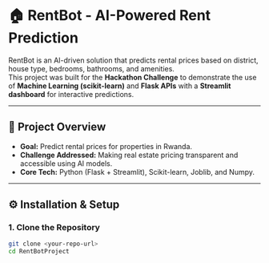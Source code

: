 # 🏠 RentBot - AI-Powered Rent Prediction

RentBot is an AI-driven solution that predicts rental prices based on district, house type, bedrooms, bathrooms, and amenities.  
This project was built for the **Hackathon Challenge** to demonstrate the use of **Machine Learning (scikit-learn)** and **Flask APIs** with a **Streamlit dashboard** for interactive predictions.

---

## 🚀 Project Overview
- **Goal:** Predict rental prices for properties in Rwanda.
- **Challenge Addressed:** Making real estate pricing transparent and accessible using AI models.
- **Core Tech:** Python (Flask + Streamlit), Scikit-learn, Joblib, and Numpy.

---

## ⚙️ Installation & Setup

### 1. Clone the Repository
```bash
git clone <your-repo-url>
cd RentBotProject